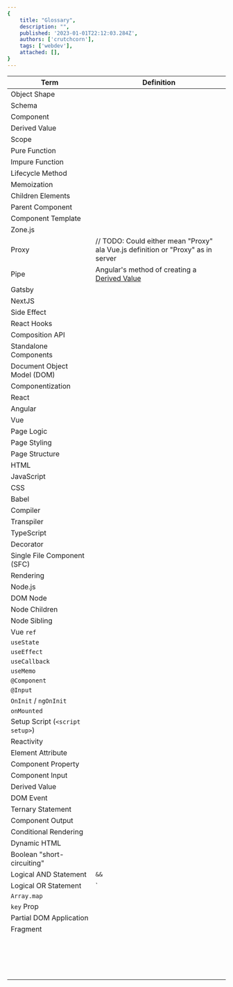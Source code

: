 ```yaml
---
{
    title: "Glossary",
    description: "",
    published: '2023-01-01T22:12:03.284Z',
    authors: ['crutchcorn'],
    tags: ['webdev'],
    attached: [],
}
---
```




| Term                            | Definition                                                   |
| ------------------------------- | ------------------------------------------------------------ |
| Object Shape                    |                                                              |
| Schema                          |                                                              |
| Component                       |                                                              |
| Derived Value                   |                                                              |
| Scope                           |                                                              |
| Pure Function                   |                                                              |
| Impure Function                 |                                                              |
| Lifecycle Method                |                                                              |
| Memoization                     |                                                              |
| Children Elements               |                                                              |
| Parent Component                |                                                              |
| Component Template              |                                                              |
| Zone.js                         |                                                              |
| Proxy                           | // TODO: Could either mean "Proxy" ala Vue.js definition or "Proxy" as in server |
| Pipe                            | Angular's method of creating a [Derived Value](/posts/derived-values) |
| Gatsby                          |                                                              |
| NextJS                          |                                                              |
| Side Effect                     |                                                              |
| React Hooks                     |                                                              |
| Composition API                 |                                                              |
| Standalone Components           |                                                              |
| Document Object Model (DOM)     |                                                              |
| Componentization                |                                                              |
| React                           |                                                              |
| Angular                         |                                                              |
| Vue                             |                                                              |
| Page Logic                      |                                                              |
| Page Styling                    |                                                              |
| Page Structure                  |                                                              |
| HTML                            |                                                              |
| JavaScript                      |                                                              |
| CSS                             |                                                              |
| Babel                           |                                                              |
| Compiler                        |                                                              |
| Transpiler                      |                                                              |
| TypeScript                      |                                                              |
| Decorator                       |                                                              |
| Single File Component (SFC)     |                                                              |
| Rendering                       |                                                              |
| Node.js                         |                                                              |
| DOM Node                        |                                                              |
| Node Children                   |                                                              |
| Node Sibling                    |                                                              |
| Vue `ref`                       |                                                              |
| `useState`                      |                                                              |
| `useEffect`                     |                                                              |
| `useCallback`                   |                                                              |
| `useMemo`                       |                                                              |
| `@Component`                    |                                                              |
| `@Input`                        |                                                              |
| `OnInit` / `ngOnInit`           |                                                              |
| `onMounted`                     |                                                              |
| Setup Script (`<script setup>`) |                                                              |
| Reactivity                      |                                                              |
| Element Attribute               |                                                              |
| Component Property              |                                                              |
| Component Input                 |                                                              |
| Derived Value                   |                                                              |
| DOM Event                       |                                                              |
| Ternary Statement               |                                                              |
| Component Output                |                                                              |
| Conditional Rendering           |                                                              |
| Dynamic HTML                    |                                                              |
| Boolean "short-circuiting"      |                                                              |
| Logical AND Statement           | `&&`                                                         |
| Logical OR Statement            | `||`                                                         |
| `Array.map`                     |                                                              |
| `key` Prop                      |                                                              |
| Partial DOM Application         |                                                              |
| Fragment                        |                                                              |
|                                 |                                                              |
|                                 |                                                              |
|                                 |                                                              |
|                                 |                                                              |
|                                 |                                                              |
|                                 |                                                              |
|                                 |                                                              |
|                                 |                                                              |
|                                 |                                                              |
|                                 |                                                              |
|                                 |                                                              |
|                                 |                                                              |
|                                 |                                                              |
|                                 |                                                              |
|                                 |                                                              |
|                                 |                                                              |
|                                 |                                                              |